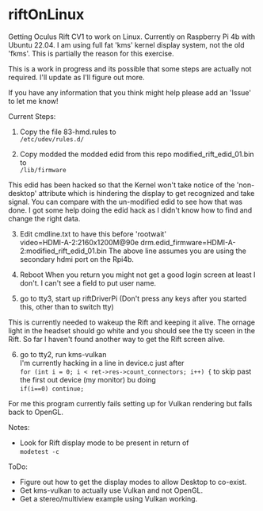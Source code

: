 # riftOnLinux
Getting Oculus Rift CV1 to work on Linux. Currently on Raspberry Pi 4b with Ubuntu 22.04.
I am using full fat 'kms' kernel display system, not the old 'fkms'. This is partially the reason for this exercise.

This is a work in progress and its possible that some steps are actually not required.
I'll update as I'll figure out more. 

If you have any information that you think might help please add an 'Issue' to let me know!



Current Steps:

1.  Copy the file 83-hmd.rules to  
`/etc/udev/rules.d/`

2.  Copy modded the modded edid from this repo modified_rift_edid_01.bin to  
`/lib/firmware`

This edid has been hacked so that the Kernel won't take notice of the 'non-desktop' attribute which is hindering the display to get recognized and take signal. You can compare with the un-modified edid to see how that was done. I got some help doing the edid hack as I didn't know how to find and change the right data.


3.  Edit cmdline.txt to have this before 'rootwait'  
video=HDMI-A-2:2160x1200M@90e drm.edid_firmware=HDMI-A-2:modified_rift_edid_01.bin
The above line assumes you are using the secondary hdmi port on the Rpi4b.


4.  Reboot
When you return you might not get a good login screen at least I don't. I can't see a field to put user name.

5.  go to tty3, start up riftDriverPi
(Don't press any keys after you started this, other than to switch tty)

This is currently needed to wakeup the Rift and keeping it alive. The ornage light in the headset should go white and you should see the tty sceen in the Rift. So far I haven't found another way to get the Rift screen alive.

6.  go to tty2, run kms-vulkan  
I'm currently hacking in a line in device.c just after  
`for (int i = 0; i < ret->res->count_connectors; i++) {`
to skip past the first out device (my monitor) bu doing  
`if(i==0) continue;`

For me this program currently fails setting up for Vulkan rendering but falls back to OpenGL.



Notes:
- Look for Rift display mode to be present in return of  
`modetest -c`


ToDo:
- Figure out how to get the display modes to allow Desktop to co-exist.
- Get kms-vulkan to actually use Vulkan and not OpenGL.
- Get a stereo/multiview example using Vulkan working.
